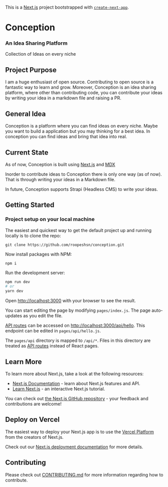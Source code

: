 This is a [Next.js](https://nextjs.org/) project bootstrapped with [`create-next-app`](https://github.com/vercel/next.js/tree/canary/packages/create-next-app).

# Conception

### An Idea Sharing Platform

Collection of Ideas on every niche

## Project Purpose

I am a huge enthusiast of open source. Contributing to open source is a fantastic way to learn and grow. Moreover, Conception is an idea sharing platform, where other than contributing code, you can contribute your ideas by writing your idea in a markdown file and raising a PR.

## General Idea

Conception is a platform where you can find ideas on every niche. Maybe you want to build a application but you may thinking for a best idea. In conception you can find ideas and bring that idea into real.

## Current State

As of now, Conception is built using [Next.js](https://nextjs.org/) and [MDX](https://mdxjs.com/)

Inorder to contribute ideas to Conception there is only one way (as of now). That is through writing your ideas in a Markdown file.

In future, Conception supports Strapi (Headless CMS) to write your ideas.

## Getting Started

### Project setup on your local machine

The easiest and quickest way to get the default project up and running locally is to clone the repo:

`git clone https://github.com/roopeshsn/conception.git`

Now install packages with NPM:

`npm i`

Run the development server:

```bash
npm run dev
# or
yarn dev
```

Open [http://localhost:3000](http://localhost:3000) with your browser to see the result.

You can start editing the page by modifying `pages/index.js`. The page auto-updates as you edit the file.

[API routes](https://nextjs.org/docs/api-routes/introduction) can be accessed on [http://localhost:3000/api/hello](http://localhost:3000/api/hello). This endpoint can be edited in `pages/api/hello.js`.

The `pages/api` directory is mapped to `/api/*`. Files in this directory are treated as [API routes](https://nextjs.org/docs/api-routes/introduction) instead of React pages.

## Learn More

To learn more about Next.js, take a look at the following resources:

- [Next.js Documentation](https://nextjs.org/docs) - learn about Next.js features and API.
- [Learn Next.js](https://nextjs.org/learn) - an interactive Next.js tutorial.

You can check out [the Next.js GitHub repository](https://github.com/vercel/next.js/) - your feedback and contributions are welcome!

## Deploy on Vercel

The easiest way to deploy your Next.js app is to use the [Vercel Platform](https://vercel.com/new?utm_medium=default-template&filter=next.js&utm_source=create-next-app&utm_campaign=create-next-app-readme) from the creators of Next.js.

Check out our [Next.js deployment documentation](https://nextjs.org/docs/deployment) for more details.

## Contributing

Please check out [CONTRIBUTING.md](CONTRIBUTING.md) for more information regarding how to contribute.

